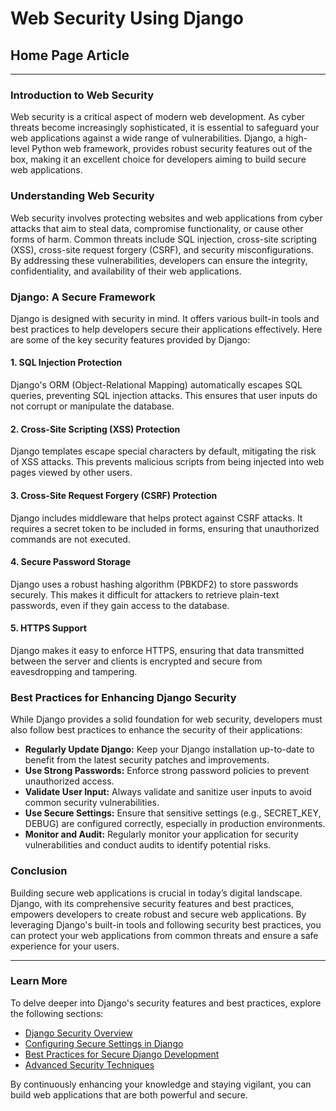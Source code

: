 # Web Security Using Django

## Home Page Article

---

### Introduction to Web Security

Web security is a critical aspect of modern web development. As cyber threats become increasingly sophisticated, it is essential to safeguard your web applications against a wide range of vulnerabilities. Django, a high-level Python web framework, provides robust security features out of the box, making it an excellent choice for developers aiming to build secure web applications.

### Understanding Web Security

Web security involves protecting websites and web applications from cyber attacks that aim to steal data, compromise functionality, or cause other forms of harm. Common threats include SQL injection, cross-site scripting (XSS), cross-site request forgery (CSRF), and security misconfigurations. By addressing these vulnerabilities, developers can ensure the integrity, confidentiality, and availability of their web applications.

### Django: A Secure Framework

Django is designed with security in mind. It offers various built-in tools and best practices to help developers secure their applications effectively. Here are some of the key security features provided by Django:

#### 1. SQL Injection Protection

Django's ORM (Object-Relational Mapping) automatically escapes SQL queries, preventing SQL injection attacks. This ensures that user inputs do not corrupt or manipulate the database.

#### 2. Cross-Site Scripting (XSS) Protection

Django templates escape special characters by default, mitigating the risk of XSS attacks. This prevents malicious scripts from being injected into web pages viewed by other users.

#### 3. Cross-Site Request Forgery (CSRF) Protection

Django includes middleware that helps protect against CSRF attacks. It requires a secret token to be included in forms, ensuring that unauthorized commands are not executed.

#### 4. Secure Password Storage

Django uses a robust hashing algorithm (PBKDF2) to store passwords securely. This makes it difficult for attackers to retrieve plain-text passwords, even if they gain access to the database.

#### 5. HTTPS Support

Django makes it easy to enforce HTTPS, ensuring that data transmitted between the server and clients is encrypted and secure from eavesdropping and tampering.

### Best Practices for Enhancing Django Security

While Django provides a solid foundation for web security, developers must also follow best practices to enhance the security of their applications:

- **Regularly Update Django:** Keep your Django installation up-to-date to benefit from the latest security patches and improvements.
- **Use Strong Passwords:** Enforce strong password policies to prevent unauthorized access.
- **Validate User Input:** Always validate and sanitize user inputs to avoid common security vulnerabilities.
- **Use Secure Settings:** Ensure that sensitive settings (e.g., SECRET_KEY, DEBUG) are configured correctly, especially in production environments.
- **Monitor and Audit:** Regularly monitor your application for security vulnerabilities and conduct audits to identify potential risks.

### Conclusion

Building secure web applications is crucial in today’s digital landscape. Django, with its comprehensive security features and best practices, empowers developers to create robust and secure web applications. By leveraging Django's built-in tools and following security best practices, you can protect your web applications from common threats and ensure a safe experience for your users.

---

### Learn More

To delve deeper into Django's security features and best practices, explore the following sections:

- [Django Security Overview](#)
- [Configuring Secure Settings in Django](#)
- [Best Practices for Secure Django Development](#)
- [Advanced Security Techniques](#)

By continuously enhancing your knowledge and staying vigilant, you can build web applications that are both powerful and secure.
